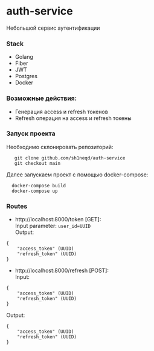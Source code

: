 # auth-service

Небольшой сервис аутентификации

### Stack
  * Golang
  * Fiber
  * JWT
  * Postgres
  * Docker

### Возможные действия:
  * Генерация access и refresh токенов
  * Refresh операция на access и refresh токены

### Запуск проекта
  Необходимо склонировать репозиторий:
  ```
     git clone github.com/sh1neqd/auth-service
     git checkout main
```
  Далее запускаем проект с помощью docker-compose:
```
  docker-compose build
  docker-compose up
```
  
### Routes

* http://localhost:8000/token [GET]:  
Input parameter:
 ```user_id=UUID```  
Output:  
```
{
    "access_token" (UUID)
    "refresh_token" (UUID)
}
```

* http://localhost:8000/refresh [POST]:  
Input:  
```
{
    "access_token" (UUID)
    "refresh_token" (UUID)
}
```  
Output:  
```
{
    "access_token" (UUID)
    "refresh_token" (UUID)
}
```

